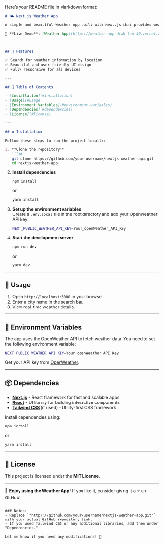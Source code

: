 Here’s your README file in Markdown format:  

```md
# 🌤 Next.js Weather App

A simple and beautiful Weather App built with Next.js that provides weather information based on user-searched locations. The app fetches real-time weather data from the OpenWeather API and presents it in an intuitive, responsive UI.

🚀 **Live Demo**: [Weather App](https://weather-app-drab-tau-40.vercel.app)

---

## 📌 Features

✅ Search for weather information by location  
✅ Beautiful and user-friendly UI design  
✅ Fully responsive for all devices  

---

## 📂 Table of Contents

- [Installation](#installation)
- [Usage](#usage)
- [Environment Variables](#environment-variables)
- [Dependencies](#dependencies)
- [License](#license)

---

## ⚙️ Installation

Follow these steps to run the project locally:

1. **Clone the repository**  
   ```sh
   git clone https://github.com/your-username/nextjs-weather-app.git
   cd nextjs-weather-app
   ```

2. **Install dependencies**  
   ```sh
   npm install
   ```
   or  
   ```sh
   yarn install
   ```

3. **Set up the environment variables**  
   Create a `.env.local` file in the root directory and add your OpenWeather API key:  
   ```sh
   NEXT_PUBLIC_WEATHER_API_KEY=Your_openWeather_API_Key
   ```

4. **Start the development server**  
   ```sh
   npm run dev
   ```
   or  
   ```sh
   yarn dev
   ```

---

## 🚀 Usage

1. Open `http://localhost:3000` in your browser.
2. Enter a city name in the search bar.
3. View real-time weather details.

---

## 🔑 Environment Variables

The app uses the OpenWeather API to fetch weather data. You need to set the following environment variable:

```sh
NEXT_PUBLIC_WEATHER_API_KEY=Your_openWeather_API_Key
```

Get your API key from [OpenWeather](https://openweathermap.org/api).

---

## 📦 Dependencies

- **[Next.js](https://nextjs.org/)** - React framework for fast and scalable apps  
- **[React](https://reactjs.org/)** - UI library for building interactive components  
- **[Tailwind CSS](https://tailwindcss.com/)** (if used) - Utility-first CSS framework  

Install dependencies using:

```sh
npm install
```
or  
```sh
yarn install
```

---

## 📜 License

This project is licensed under the **MIT License**.

---

🌟 **Enjoy using the Weather App!** If you like it, consider giving it a ⭐ on GitHub!

```

### Notes:
- Replace `"https://github.com/your-username/nextjs-weather-app.git"` with your actual GitHub repository link.
- If you used Tailwind CSS or any additional libraries, add them under "Dependencies."

Let me know if you need any modifications! 🚀
